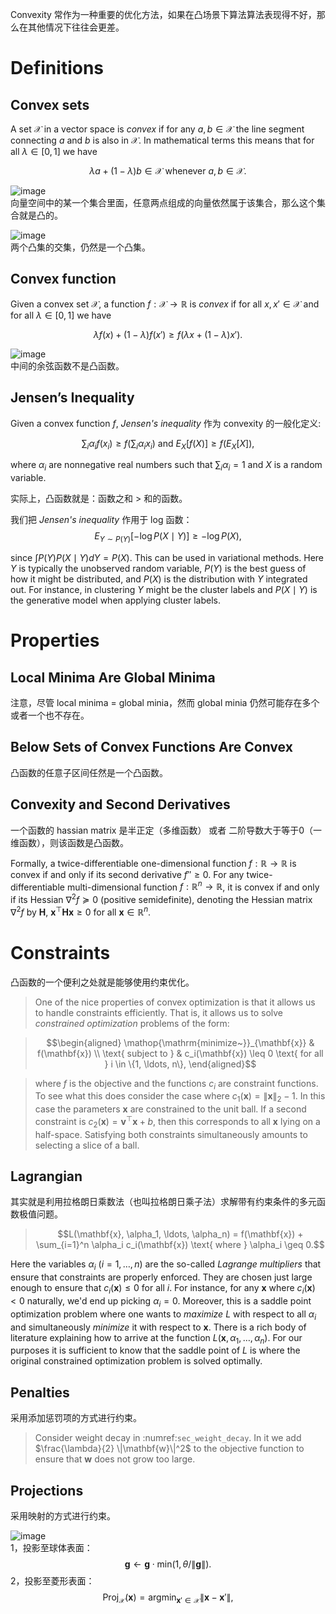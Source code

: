 Convexity 常作为一种重要的优化方法，如果在凸场景下算法算法表现得不好，那么在其他情况下往往会更差。

# Definitions

## Convex sets
A set $\mathcal{X}$ in a vector space is *convex* if for any $a, b \in \mathcal{X}$ the line segment connecting $a$ and $b$ is also in $\mathcal{X}$. In mathematical terms this means that for all $\lambda \in [0, 1]$ we have

$$\lambda  a + (1-\lambda)  b \in \mathcal{X} \text{ whenever } a, b \in \mathcal{X}.$$

![image](https://user-images.githubusercontent.com/44680953/143719825-b700c40f-cb89-4971-94a3-24cad498291b.png)   
向量空间中的某一个集合里面，任意两点组成的向量依然属于该集合，那么这个集合就是凸的。

![image](https://user-images.githubusercontent.com/44680953/143719920-a7492b6c-63a6-4082-be3b-a3f39c17d3dd.png)  
两个凸集的交集，仍然是一个凸集。

## Convex function
Given a convex set $\mathcal{X}$, a function $f: \mathcal{X} \to \mathbb{R}$ is *convex* if for all $x, x' \in \mathcal{X}$ and for all $\lambda \in [0, 1]$ we have

$$\lambda f(x) + (1-\lambda) f(x') \geq f(\lambda x + (1-\lambda) x').$$

![image](https://user-images.githubusercontent.com/44680953/143720091-668cb2e7-09c0-4c75-a25f-2c890a92733d.png)  
中间的余弦函数不是凸函数。

## Jensen’s Inequality
Given a convex function $f$, *Jensen's inequality*  作为 convexity 的一般化定义:

$$\sum_i \alpha_i f(x_i)  \geq f\left(\sum_i \alpha_i x_i\right)    \text{ and }    E_X[f(X)]  \geq f\left(E_X[X]\right),$$

where $\alpha_i$ are nonnegative real numbers such that $\sum_i \alpha_i = 1$ and $X$ is a random variable.

实际上，凸函数就是：函数之和 > 和的函数。

我们把 *Jensen's inequality* 作用于 log 函数：
$$E_{Y \sim P(Y)}[-\log P(X \mid Y)] \geq -\log P(X),$$

since $\int P(Y) P(X \mid Y) dY = P(X)$.
This can be used in variational methods. Here $Y$ is typically the unobserved random variable, $P(Y)$ is the best guess of how it might be distributed, and $P(X)$ is the distribution with $Y$ integrated out. For instance, in clustering $Y$ might be the cluster labels and $P(X \mid Y)$ is the generative model when applying cluster labels.

# Properties

## Local Minima Are Global Minima
注意，尽管 local minima = global minia，然而 global minia 仍然可能存在多个或者一个也不存在。

## Below Sets of Convex Functions Are Convex
凸函数的任意子区间任然是一个凸函数。

## Convexity and Second Derivatives
一个函数的 hassian matrix 是半正定（多维函数） 或者 二阶导数大于等于0（一维函数），则该函数是凸函数。

Formally, a twice-differentiable one-dimensional function $f: \mathbb{R} \rightarrow \mathbb{R}$ is convex
if and only if its second derivative $f'' \geq 0$. For any twice-differentiable multi-dimensional function $f: \mathbb{R}^{n} \rightarrow \mathbb{R}$,
it is convex if and only if its Hessian $\nabla^2f \succeq 0$ (positive semidefinite), denoting the Hessian matrix $\nabla^2f$ by $\mathbf{H}$,
$\mathbf{x}^\top \mathbf{H} \mathbf{x} \geq 0$
for all $\mathbf{x} \in \mathbb{R}^n$.

# Constraints
凸函数的一个便利之处就是能够使用约束优化。
> One of the nice properties of convex optimization is that it allows us to handle constraints efficiently. That is, it allows us to solve *constrained optimization* problems of the form:

> $$\begin{aligned} \mathop{\mathrm{minimize~}}_{\mathbf{x}} & f(\mathbf{x}) \\
    \text{ subject to } & c_i(\mathbf{x}) \leq 0 \text{ for all } i \in \{1, \ldots, n\},
\end{aligned}$$

> where $f$ is the objective and the functions $c_i$ are constraint functions. To see what this does consider the case where $c_1(\mathbf{x}) = \|\mathbf{x}\|_2 - 1$. In this case the parameters $\mathbf{x}$ are constrained to the unit ball. If a second constraint is $c_2(\mathbf{x}) = \mathbf{v}^\top \mathbf{x} + b$, then this corresponds to all $\mathbf{x}$ lying on a half-space. Satisfying both constraints simultaneously amounts to selecting a slice of a ball.


## Lagrangian
其实就是利用拉格朗日乘数法（也叫拉格朗日乘子法）求解带有约束条件的多元函数极值问题。
> $$L(\mathbf{x}, \alpha_1, \ldots, \alpha_n) = f(\mathbf{x}) + \sum_{i=1}^n \alpha_i c_i(\mathbf{x}) \text{ where } \alpha_i \geq 0.$$

Here the variables $\alpha_i$ ($i=1,\ldots,n$) are the so-called *Lagrange multipliers* that ensure that constraints are properly enforced. They are chosen just large enough to ensure that $c_i(\mathbf{x}) \leq 0$ for all $i$. For instance, for any $\mathbf{x}$ where $c_i(\mathbf{x}) < 0$ naturally, we'd end up picking $\alpha_i = 0$. Moreover, this is a saddle point optimization problem where one wants to *maximize* $L$ with respect to all $\alpha_i$ and simultaneously *minimize* it with respect to $\mathbf{x}$. There is a rich body of literature explaining how to arrive at the function $L(\mathbf{x}, \alpha_1, \ldots, \alpha_n)$. For our purposes it is sufficient to know that the saddle point of $L$ is where the original constrained optimization problem is solved optimally.

## Penalties
采用添加惩罚项的方式进行约束。
> Consider weight decay in :numref:`sec_weight_decay`. In it we add $\frac{\lambda}{2} \|\mathbf{w}\|^2$ to the objective function to ensure that $\mathbf{w}$ does not grow too large. 

## Projections
采用映射的方式进行约束。

![image](https://user-images.githubusercontent.com/44680953/143866321-32f22214-6812-46e9-81fc-2909ae6bfb22.png)  
1，投影至球体表面：
$$\mathbf{g} \leftarrow \mathbf{g} \cdot \mathrm{min}(1, \theta/\|\mathbf{g}\|).$$
2，投影至菱形表面：
$$\mathrm{Proj}_\mathcal{X}(\mathbf{x}) = \mathop{\mathrm{argmin}}_{\mathbf{x}' \in \mathcal{X}} \|\mathbf{x} - \mathbf{x}'\|,$$

